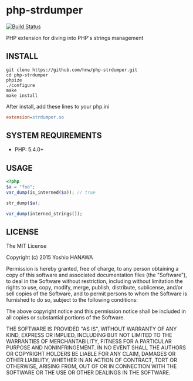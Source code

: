 # php-strdumper

[![Build Status](https://travis-ci.org/hnw/php-strdumper.png)](https://travis-ci.org/hnw/php-strdumper)

PHP extension for diving into PHP's strings management

## INSTALL

```
git clone https://github.com/hnw/php-strdumper.git
cd php-strdumper
phpize
./configure
make
make install
```

After install, add these lines to your php.ini

```ini
extension=strdumper.so
```

## SYSTEM REQUIREMENTS

- PHP: 5.4.0+

## USAGE

```php
<?php
$a = "foo";
var_dump(is_interned($a)); // true

str_dump($a);

var_dump(interned_strings());
```

## LICENSE

The MIT License

Copyright (c) 2015 Yoshio HANAWA

Permission is hereby granted, free of charge, to any person obtaining a copy of this software and associated documentation files (the "Software"), to deal in the Software without restriction, including without limitation the rights to use, copy, modify, merge, publish, distribute, sublicense, and/or sell copies of the Software, and to permit persons to whom the Software is furnished to do so, subject to the following conditions:

The above copyright notice and this permission notice shall be included in all copies or substantial portions of the Software.

THE SOFTWARE IS PROVIDED "AS IS", WITHOUT WARRANTY OF ANY KIND, EXPRESS OR IMPLIED, INCLUDING BUT NOT LIMITED TO THE WARRANTIES OF MERCHANTABILITY, FITNESS FOR A PARTICULAR PURPOSE AND NONINFRINGEMENT. IN NO EVENT SHALL THE AUTHORS OR COPYRIGHT HOLDERS BE LIABLE FOR ANY CLAIM, DAMAGES OR OTHER LIABILITY, WHETHER IN AN ACTION OF CONTRACT, TORT OR OTHERWISE, ARISING FROM, OUT OF OR IN CONNECTION WITH THE SOFTWARE OR THE USE OR OTHER DEALINGS IN THE SOFTWARE.
